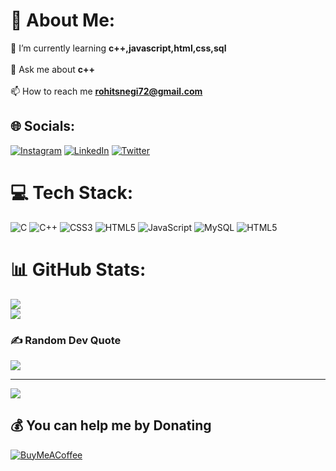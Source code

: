 # 💫 About Me:
🌱 I’m currently learning **c++,javascript,html,css,sql** <br><br>💬 Ask me about **c++**<br><br>📫 How to reach me **rohitsnegi72@gmail.com**<br>


## 🌐 Socials:
[![Instagram](https://img.shields.io/badge/Instagram-%23E4405F.svg?logo=Instagram&logoColor=white)](https://instagram.com/itzz_rohitt_10) [![LinkedIn](https://img.shields.io/badge/LinkedIn-%230077B5.svg?logo=linkedin&logoColor=white)](https://linkedin.com/in/just-rohit) [![Twitter](https://img.shields.io/badge/Twitter-%231DA1F2.svg?logo=Twitter&logoColor=white)](https://twitter.com/rohit_negi_x) 

# 💻 Tech Stack:
![C](https://img.shields.io/badge/c-%2300599C.svg?style=for-the-badge&logo=c&logoColor=white) ![C++](https://img.shields.io/badge/c++-%2300599C.svg?style=for-the-badge&logo=c%2B%2B&logoColor=white) ![CSS3](https://img.shields.io/badge/css3-%231572B6.svg?style=for-the-badge&logo=css3&logoColor=white) ![HTML5](https://img.shields.io/badge/html5-%23E34F26.svg?style=for-the-badge&logo=html5&logoColor=white) ![JavaScript](https://img.shields.io/badge/javascript-%23323330.svg?style=for-the-badge&logo=javascript&logoColor=%23F7DF1E) ![MySQL](https://img.shields.io/badge/mysql-%2300000f.svg?style=for-the-badge&logo=mysql&logoColor=white) ![HTML5](https://img.shields.io/badge/html5-%23E34F26.svg?style=for-the-badge&logo=html5&logoColor=white)
# 📊 GitHub Stats:
![](https://github-readme-stats.vercel.app/api?username=Rohit8BitCoder&theme=default&hide_border=true&include_all_commits=true&count_private=true)<br/>
![](https://github-readme-streak-stats.herokuapp.com/?user=Rohit8BitCoder&theme=default&hide_border=true)<br/>


### ✍️ Random Dev Quote
![](https://quotes-github-readme.vercel.app/api?type=horizontal&theme=light)

---
[![](https://visitcount.itsvg.in/api?id=Rohit8BitCoder&icon=7&color=12)](https://visitcount.itsvg.in)

  ## 💰 You can help me by Donating
  [![BuyMeACoffee](https://img.shields.io/badge/Buy%20Me%20a%20Coffee-ffdd00?style=for-the-badge&logo=buy-me-a-coffee&logoColor=black)](https://buymeacoffee.com/dizzy_rohit) 

  
<!-- Proudly created with GPRM ( https://gprm.itsvg.in ) -->
